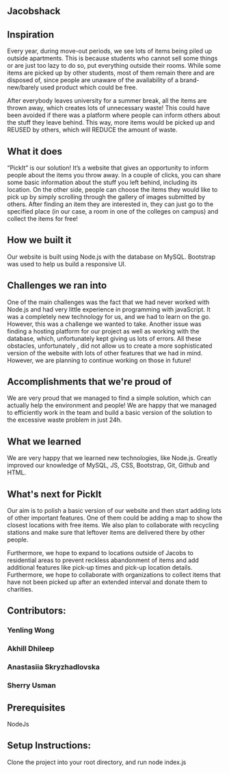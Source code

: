 ﻿## Jacobshack
 
 ## Inspiration
Every year, during move-out periods, we see lots of items being piled up outside apartments. This is because students who cannot sell some things or are just too lazy to do so, put everything outside their rooms. While some items are picked up by other students, most of them remain there and are disposed of, since people are unaware of the availability of a brand-new/barely used product which could be free. 

After everybody leaves university for a  summer break, all the items are thrown away, which creates lots of unnecessary waste! This could have been avoided if there was a platform where people can inform others about the stuff they leave behind. This way, more items would be picked up and REUSED by others, which will REDUCE the amount of waste.


## What it does
“PickIt” is our solution! It’s a website that gives an opportunity to inform people about the items you throw away. In a couple of clicks, you can share some basic information about the stuff you left behind, including its location. On the other side, people can choose the items they would like to pick up by simply scrolling through the gallery of images submitted by others. After finding an item they are interested in, they can just go to the specified place (in our case, a room in one of the colleges on campus) and collect the items for free!

## How we built it

Our website is built using Node.js with the database on MySQL. Bootstrap was used to help us build a responsive UI. 

## Challenges we ran into

One of the main challenges was the fact that we had never worked with Node.js and had very little experience in programming with  javaScript. It was a completely new technology for us, and we had to learn on the go. However, this was a challenge we wanted to take. 
Another issue was finding a hosting platform for our project as well as working with the database, which, unfortunately kept giving us lots of errors. All these obstacles, unfortunately , did not allow us to create a more sophisticated version of the website with lots of other features that we had in mind. However, we are planning to continue working on those in future!


## Accomplishments that we're proud of
We are very proud that we managed to find a simple solution, which can actually help the environment and people! We are happy that we managed to efficiently work in the team and build a basic version of the solution to the excessive waste problem in just 24h. 

## What we learned
We are very happy that we learned new technologies, like Node.js. Greatly improved our knowledge of MySQL, JS, CSS, Bootstrap, Git, Github and HTML. 

## What's next for PickIt
Our aim is to polish a basic version of our website and then start adding lots of other important features. One of them could be adding a map to show the closest locations with free items. We also plan to collaborate with recycling stations and make sure that leftover items are delivered there by other people.

Furthermore, we hope to expand to locations outside of Jacobs to residential areas to prevent reckless abandonment of items and add additional features like pick-up times and pick-up location details. Furthermore, we hope to collaborate with organizations to collect items that have not been picked up after an extended interval and donate them to charities. 


## Contributors:
### Yenling Wong
### Akhill Dhileep
### Anastasiia Skryzhadlovska
### Sherry Usman

## Prerequisites
NodeJs

## Setup Instructions:

Clone the project into your root directory, and run
node index.js
